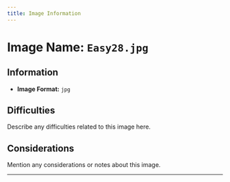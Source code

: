 ```yaml
---
title: Image Information
---
```


# Image Name: `Easy28.jpg`

## Information

- **Image Format:** `jpg`

## Difficulties

Describe any difficulties related to this image here.

## Considerations

Mention any considerations or notes about this image.

---
